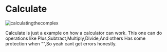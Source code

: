 # Calculate
![calculatingthecomplex](https://github.com/user-attachments/assets/5f2ed44f-6b96-4721-b9f5-a5a473ae6ffb)

Calculate is just a example on how a calculator can work.
This one can do operations like Plus,Subtract,Multiply,Divide,And others
Has some protection when "",So yeah cant get errors honestly.
